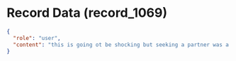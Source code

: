 # Record Data (record_1069)

```json
{
  "role": "user",
  "content": "this is going ot be shocking but seeking a partner was a guilt ridden experience in india do you know why?\n"
}
```

